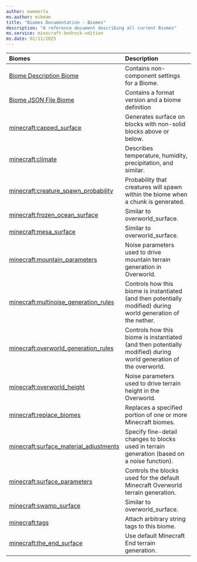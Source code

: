 ```yaml
---
author: mammerla
ms.author: mikeam
title: "Biomes Documentation - Biomes"
description: "A reference document describing all current Biomes"
ms.service: minecraft-bedrock-edition
ms.date: 02/11/2025 
---
```


| Biomes | Description |
|:-----|:----------|
| [Biome Description Biome](Components/biome_description.md)| Contains non-component settings for a Biome. |
| [Biome JSON File Biome](Components/biome_json_file.md)| Contains a format version and a biome definition |
| [minecraft:capped_surface](Components/minecraftBiomes_capped_surface.md)| Generates surface on blocks with non-solid blocks above or below. |
| [minecraft:climate](Components/minecraftBiomes_climate.md)| Describes temperature, humidity, precipitation, and similar. |
| [minecraft:creature_spawn_probability](Components/minecraftBiomes_creature_spawn_probability.md)| Probability that creatures will spawn within the biome when a chunk is generated. |
| [minecraft:frozen_ocean_surface](Components/minecraftBiomes_frozen_ocean_surface.md)| Similar to overworld_surface. |
| [minecraft:mesa_surface](Components/minecraftBiomes_mesa_surface.md)| Similar to overworld_surface. |
| [minecraft:mountain_parameters](Components/minecraftBiomes_mountain_parameters.md)| Noise parameters used to drive mountain terrain generation in Overworld. |
| [minecraft:multinoise_generation_rules](Components/minecraftBiomes_multinoise_generation_rules.md)| Controls how this biome is instantiated (and then potentially modified) during world generation of the nether. |
| [minecraft:overworld_generation_rules](Components/minecraftBiomes_overworld_generation_rules.md)| Controls how this biome is instantiated (and then potentially modified) during world generation of the overworld. |
| [minecraft:overworld_height](Components/minecraftBiomes_overworld_height.md)| Noise parameters used to drive terrain height in the Overworld. |
| [minecraft:replace_biomes](Components/minecraftBiomes_replace_biomes.md)| Replaces a specified portion of one or more Minecraft biomes. |
| [minecraft:surface_material_adjustments](Components/minecraftBiomes_surface_material_adjustments.md)| Specify fine-detail changes to blocks used in terrain generation (based on a noise function). |
| [minecraft:surface_parameters](Components/minecraftBiomes_surface_parameters.md)| Controls the blocks used for the default Minecraft Overworld terrain generation. |
| [minecraft:swamp_surface](Components/minecraftBiomes_swamp_surface.md)| Similar to overworld_surface. |
| [minecraft:tags](Components/minecraftBiomes_tags.md)| Attach arbitrary string tags to this biome. |
| [minecraft:the_end_surface](Components/minecraftBiomes_the_end_surface.md)| Use default Minecraft End terrain generation. |
